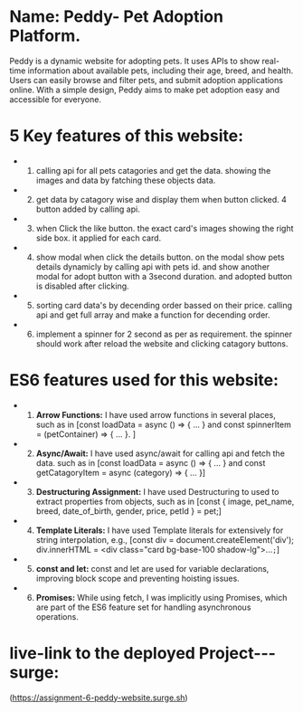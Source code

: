 # Name: Peddy- Pet Adoption Platform.

 Peddy is a dynamic website for adopting pets. It uses APIs to show real-time information about available pets, including their age, breed, and health. Users can easily browse and filter pets, and submit adoption applications online. With a simple design, Peddy aims to make pet adoption easy and accessible for everyone.

 # 5 Key features of this website: 
 - 1. calling api for all pets catagories and get the data. showing the images and data by fatching these objects data.
 - 2. get data by catagory wise and display them when button clicked. 4 button added by calling api.
 - 3. when Click the like button. the exact card's images showing the right side box. it applied for each card.
 - 4. show modal when click the details button. on the modal show pets details dynamicly by calling api with pets id. and show another modal for adopt button with a 3second duration. and adopted button is disabled after clicking.
 - 5. sorting card data's by decending order bassed on their price. calling api and get full array and make a function for decending order.
 - 6. implement a spinner for 2 second as per as requirement. the spinner should work after reload the website and clicking catagory buttons.

 # ES6 features used for this website:
 - 1. **Arrow Functions:** I have used arrow functions in several places, such as in [const loadData = async () => { ... } and const spinnerItem = (petContainer) => { ... }.
 ]
 - 2. **Async/Await:** I have used async/await for calling api and fetch the data. such as in [const loadData = async () => { ... } and const getCatagoryItem = async (category) => { ... }]

 - 3. **Destructuring Assignment:** I have used Destructuring to used to extract properties from objects, such as in [const { image, pet_name, breed, date_of_birth, gender, price, petId } = pet;]

 - 4. **Template Literals:** I have used Template literals for extensively for string interpolation, e.g., [const div = document.createElement('div'); div.innerHTML = \<div class="card bg-base-100 shadow-lg">...`;`]

 - 5. **const and let:** const and let are used for variable declarations, improving block scope and preventing hoisting issues.

 - 6. **Promises:** While using fetch, I was implicitly using Promises, which are part of the ES6 feature set for handling asynchronous operations.

 # live-link to the deployed Project--- surge:

 (https://assignment-6-peddy-website.surge.sh)